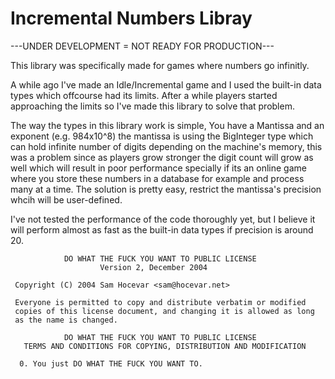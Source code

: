 # Incremental Numbers Libray

---UNDER DEVELOPMENT = NOT READY FOR PRODUCTION---

This library was specifically made for games where numbers go infinitly.

A while ago I've made an Idle/Incremental game and I used the built-in data types which offcourse had its limits. After a while players started approaching the limits so I've made this library to solve that problem.

The way the types in this library work is simple, You have a Mantissa and an exponent (e.g. 984x10^8) the mantissa is using the BigInteger type which can hold infinite number of digits depending on the machine's memory, this was a problem since as players grow stronger the digit count will grow as well which will result in poor performance specially if its an online game where you store these numbers in a database for example and process many at a time. The solution is pretty easy, restrict the mantissa's precision whcih will be user-defined.

I've not tested the performance of the code thoroughly yet, but I believe it will perform almost as fast as the built-in data types if precision is around 20.




```
            DO WHAT THE FUCK YOU WANT TO PUBLIC LICENSE
                    Version 2, December 2004

 Copyright (C) 2004 Sam Hocevar <sam@hocevar.net>

 Everyone is permitted to copy and distribute verbatim or modified
 copies of this license document, and changing it is allowed as long
 as the name is changed.

            DO WHAT THE FUCK YOU WANT TO PUBLIC LICENSE
   TERMS AND CONDITIONS FOR COPYING, DISTRIBUTION AND MODIFICATION

  0. You just DO WHAT THE FUCK YOU WANT TO.
```
